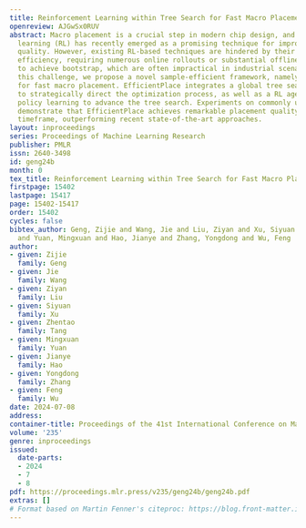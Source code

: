 ```yaml
---
title: Reinforcement Learning within Tree Search for Fast Macro Placement
openreview: AJGwSx0RUV
abstract: Macro placement is a crucial step in modern chip design, and reinforcement
  learning (RL) has recently emerged as a promising technique for improving the placement
  quality. However, existing RL-based techniques are hindered by their low sample
  efficiency, requiring numerous online rollouts or substantial offline expert data
  to achieve bootstrap, which are often impractical in industrial scenarios. To address
  this challenge, we propose a novel sample-efficient framework, namely <b>EfficientPlace</b>,
  for fast macro placement. EfficientPlace integrates a global tree search algorithm
  to strategically direct the optimization process, as well as a RL agent for local
  policy learning to advance the tree search. Experiments on commonly used benchmarks
  demonstrate that EfficientPlace achieves remarkable placement quality within a short
  timeframe, outperforming recent state-of-the-art approaches.
layout: inproceedings
series: Proceedings of Machine Learning Research
publisher: PMLR
issn: 2640-3498
id: geng24b
month: 0
tex_title: Reinforcement Learning within Tree Search for Fast Macro Placement
firstpage: 15402
lastpage: 15417
page: 15402-15417
order: 15402
cycles: false
bibtex_author: Geng, Zijie and Wang, Jie and Liu, Ziyan and Xu, Siyuan and Tang, Zhentao
  and Yuan, Mingxuan and Hao, Jianye and Zhang, Yongdong and Wu, Feng
author:
- given: Zijie
  family: Geng
- given: Jie
  family: Wang
- given: Ziyan
  family: Liu
- given: Siyuan
  family: Xu
- given: Zhentao
  family: Tang
- given: Mingxuan
  family: Yuan
- given: Jianye
  family: Hao
- given: Yongdong
  family: Zhang
- given: Feng
  family: Wu
date: 2024-07-08
address:
container-title: Proceedings of the 41st International Conference on Machine Learning
volume: '235'
genre: inproceedings
issued:
  date-parts:
  - 2024
  - 7
  - 8
pdf: https://proceedings.mlr.press/v235/geng24b/geng24b.pdf
extras: []
# Format based on Martin Fenner's citeproc: https://blog.front-matter.io/posts/citeproc-yaml-for-bibliographies/
---
```

